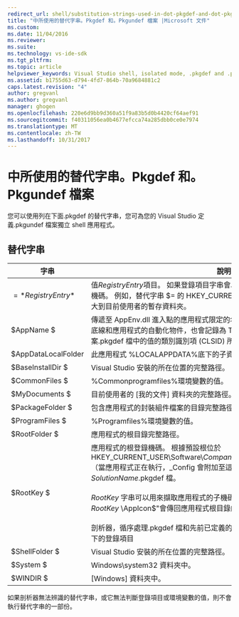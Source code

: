 ```yaml
---
redirect_url: shell/substitution-strings-used-in-dot-pkgdef-and-dot-pkgundef-files
title: "中所使用的替代字串。Pkgdef 和。Pkgundef 檔案 |Microsoft 文件"
ms.custom: 
ms.date: 11/04/2016
ms.reviewer: 
ms.suite: 
ms.technology: vs-ide-sdk
ms.tgt_pltfrm: 
ms.topic: article
helpviewer_keywords: Visual Studio shell, isolated mode, .pkgdef and .pkgundef files
ms.assetid: b1755d63-d794-4fd7-864b-70a9684881c2
caps.latest.revision: "4"
author: gregvanl
ms.author: gregvanl
manager: ghogen
ms.openlocfilehash: 220e6d9bb9d360a51f9a83b5d0b4420cf64aef91
ms.sourcegitcommit: f40311056ea0b4677efcca74a285dbb0ce0e7974
ms.translationtype: MT
ms.contentlocale: zh-TW
ms.lasthandoff: 10/31/2017
---
```

# <a name="substitution-strings-used-in-pkgdef-and-pkgundef-files"></a>中所使用的替代字串。Pkgdef 和。Pkgundef 檔案
您可以使用列在下面.pkgdef 的替代字串，您可為您的 Visual Studio 定義.pkgundef 檔案獨立 shell 應用程式。  
  
## <a name="substitution-strings"></a>替代字串  
  
|字串|說明|  
|------------|-----------------|  
|$=*RegistryEntry*$|值*RegistryEntry*項目。 如果登錄項目字串會以反斜線 (\\)，則會使用預設值的登錄子機碼。 例如，替代字串 $= 的 HKEY_CURRENT_USER\Environment\TEMP$ 會擴大到目前使用者的暫存資料夾。|  
|$AppName $|傳遞至 AppEnv.dll 進入點的應用程式限定的名稱。 限定的名稱是由應用程式名稱、 底線和應用程式的自動化物件，也會記錄為 ThisVersionDTECLSID 設定專案.pkgdef 檔中的值的類別識別項 (CLSID) 所組成。|  
|$AppDataLocalFolder|此應用程式 %LOCALAPPDATA%底下的子資料夾。|  
|$BaseInstallDir $|Visual Studio 安裝的所在位置的完整路徑。|  
|$CommonFiles $|%Commonprogramfiles%環境變數的值。|  
|$MyDocuments $|目前使用者的 [我的文件] 資料夾的完整路徑。|  
|$PackageFolder $|包含應用程式的封裝組件檔案的目錄完整路徑。|  
|$ProgramFiles $|%Programfiles%環境變數的值。|  
|$RootFolder $|應用程式的根目錄完整路徑。|  
|$RootKey $|應用程式的根登錄機碼。 根據預設根位於 HKEY_CURRENT_USER\Software\\*CompanyName*\\*ProjectName*\\*VersionNumber* （當應用程式正在執行，_Config 會附加至這個索引鍵。） 設定中的 RegistryRoot 值*SolutionName*.pkgdef 檔。<br /><br /> $RootKey$ 字串可以用來擷取應用程式的子機碼下的登錄值。 例如，字串"$= $RootKey$ \AppIcon$"會傳回應用程式根目錄的子機碼下 AppIcon 項目的值。<br /><br /> 剖析器，循序處理.pkgdef 檔和先前已定義的項目時，才可以存取應用程式的子機碼下的登錄項目|  
|$ShellFolder $|Visual Studio 安裝的所在位置的完整路徑。|  
|$System $|Windows\system32 資料夾中。|  
|$WINDIR $|[Windows] 資料夾中。|  
  
 如果剖析器無法辨識的替代字串，或它無法判斷登錄項目或環境變數的值，則不會執行替代字串的一部份。